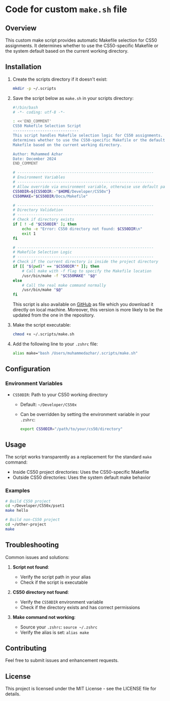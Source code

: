 # Code for custom `make.sh` file

## Overview

This custom make script provides automatic Makefile selection for CS50 assignments. It determines whether to use the CS50-specific Makefile or the system default based on the current working directory.

## Installation

1. Create the scripts directory if it doesn't exist:

    ```bash
    mkdir -p ~/.scripts
    ```

2. Save the script below as `make.sh` in your scripts directory:

    ```bash
    #!/bin/bash
    # -*- coding: utf-8 -*-

    : <<'END_COMMENT'
    CS50 Makefile Selection Script
    -----------------------------
    This script handles Makefile selection logic for CS50 assignments. It automatically
    determines whether to use the CS50-specific Makefile or the default system
    Makefile based on the current working directory.

    Author: Muhammed Azhar
    Date: December 2024
    END_COMMENT

    # ------------------------------------------------------------
    # Environment Variables
    # ------------------------------------------------------------
    # Allow override via environment variable, otherwise use default path
    CS50DIR=${CS50DIR:-"$HOME/Developer/CS50x"}
    CS50MAKE="$CS50DIR/Docs/Makefile"

    # ------------------------------------------------------------
    # Directory Validation
    # ------------------------------------------------------------
    # Check if directory exists
    if [ ! -d "$CS50DIR" ]; then
        echo -e "Error: CS50 directory not found: $CS50DIR\n"
        exit 1
    fi

    # ------------------------------------------------------------
    # Makefile Selection Logic
    # ------------------------------------------------------------
    # Check if the current directory is inside the project directory
    if [[ "$(pwd)" == "$CS50DIR"* ]]; then
        # Call make with -f flag to specify the Makefile location
        /usr/bin/make -f "$CS50MAKE" "$@"
    else
        # Call the real make command normally
        /usr/bin/make "$@"
    fi
    ```

    This script is also available on [GitHub](https://github.com/muhammedazhar/muhammedazhar/blob/main/.scripts/make.sh) as file which you download it directly on local machine. Moreover, this version is more likely to be the updated from the one in the repository.

3. Make the script executable:

    ```bash
    chmod +x ~/.scripts/make.sh
    ```

4. Add the following line to your `.zshrc` file:

    ```bash
    alias make="bash /Users/muhammedazhar/.scripts/make.sh"
    ```

## Configuration

### Environment Variables

- `CS50DIR`: Path to your CS50 working directory

  - Default: `~/Developer/CS50x`
  - Can be overridden by setting the environment variable in your `.zshrc`:

    ```bash
    export CS50DIR="/path/to/your/cs50/directory"
    ```

## Usage

The script works transparently as a replacement for the standard `make` command:

- Inside CS50 project directories: Uses the CS50-specific Makefile
- Outside CS50 directories: Uses the system default make behavior

### Examples

```bash
# Build CS50 project
cd ~/Developer/CS50x/pset1
make hello

# Build non-CS50 project
cd ~/other-project
make
```

## Troubleshooting

Common issues and solutions:

1. **Script not found**:
   - Verify the script path in your alias
   - Check if the script is executable

2. **CS50 directory not found**:
   - Verify the `CS50DIR` environment variable
   - Check if the directory exists and has correct permissions

3. **Make command not working**:
   - Source your `.zshrc`: `source ~/.zshrc`
   - Verify the alias is set: `alias make`

## Contributing

Feel free to submit issues and enhancement requests.

## License

This project is licensed under the MIT License - see the LICENSE file for details.

